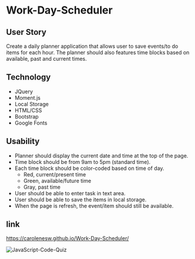 # Work-Day-Scheduler

## User Story 

Create a daily planner application that allows user to save events/to do items for each hour. The planner should also features time blocks based on available, past and current times. 

## Technology

- JQuery
- Moment.js
- Local Storage 
- HTML/CSS
- Bootstrap
- Google Fonts  

## Usability

- Planner should display the current date and time at the top of the page. 
- Time block should be from 9am to 5pm (standard time). 
- Each time block should be color-coded based on time of day.   
    - Red, current/present time
    - Green, available/future time
    - Gray, past time
- User should be able to enter task in text area.
- User should be able to save the items in local storage.
- When the page is refresh, the event/item should still be available.


## link

https://carolenesw.github.io/Work-Day-Scheduler/

![JavaScript-Code-Quiz]("")

